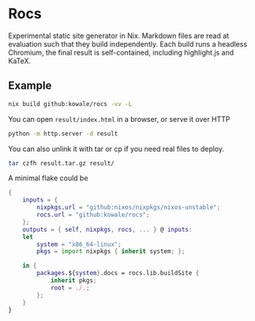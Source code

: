 # Rocs

Experimental static site generator in Nix.
Markdown files are read at evaluation
such that they build independently.
Each build runs a headless Chromium,
the final result is self-contained,
including highlight.js and KaTeX.

## Example

```sh
nix build github:kowale/rocs -vv -L
```

You can open `result/index.html` in a browser, or
serve it over HTTP

```sh
python -m http.server -d result
```

You can also unlink it with tar or cp
if you need real files to deploy.

```sh
tar czfh result.tar.gz result/
```

A minimal flake could be

```nix
{
    inputs = {
        nixpkgs.url = "github:nixos/nixpkgs/nixos-unstable";
        rocs.url = "github:kowale/rocs";
    };
    outputs = { self, nixpkgs, rocs, ... } @ inputs:
    let
        system = "x86_64-linux";
        pkgs = import nixpkgs { inherit system; };

    in {
        packages.${system}.docs = rocs.lib.buildSite {
            inherit pkgs;
            root = ./.;
        };
    }
}
```

<!--

Rocs is an experiment in putting together

- CommonMark
- Web browsers
- Nix
- Git

The "r" stands for repeatable, reproducible,
and readable (in source and in render).
The "ocs" stands for docs.

## Workflow

Here's a workflow I have in mind.
Content is written in CommonMark.
Syntax extensions much degrade gracefully;
both source and any render should be legible.

Markdown documentation in the wild
will likely use non-CommonMark syntax
like tables or adamonitions.
It would be nice to address this.
Render anything (sacrificing editability),
normalise to CommonMark,
or replace weirdness with stylish placeholders.

Two versions of HTML are generated for each commit:
HTML without JS for viewing,
and HTML with JS for editing.
Former is a result of running latter once.

If an anonymous user makes an edit,
they see a universal diff relative to the original commit.
A public inbox collects anonymous contributions for review.
A diff may be submitted (in JS, or manually) to a public inbox.
At a later date, authors may review proposed changes and merge in Git.
A new commit becomes source of truth, and the cycle repeats.

If you change one file,
only it will need a rebuild.

1. `/` - pure, minimal HTML and CSS (no JS)
2. `/_/` - side-by-side live editing (with JS)
3. `/nix/store` - dependencies and assets

## How does it work?

Nix reads a Git repository at evaluation.
Each Markdown file becomes a derivation
addressed by its content and path.
I remove the string context from path
to avoid depending on the whole tree.
Otherwise changing a single file
rebuilds every other file.

You implement fileToDrv
that builds that one file.
For instance, run `cmark` on it.
The output should be a directory subtree
that contains the processed file.
For example, a/b/c.md becomes a/b/c.html.

As fileToDrv is a Nix expression,
it can do evaluation prior to build.
For instance, template Markdown into HTML
that renders itself with JavaScript.

The output is a derivation
that depends on all subtrees.
For instance, a symlink join
or a browser to render DOM
and evaluate JavaScript.

## Live preview

As mentioned, `/_/` stores
an intermediate HTML representation
that provides side-by-side live editing.
This can be useful for live demos,
contributions from non-technical people,
and debugging final HTML in `/`.
I would like to add fallback URLs as an importmap
so that if `/nix/store` is missing,
it will still render, impurely.

Going into a devShell of buildSide derivation
brings you into a shell with buildPhase.
REPL can be used to rebuild a page proper.
See /lib/editSite.nix for an example.

## Why web browsers?

Browsers are great at manipulating the DOM.
It's easy to save the final DOM with a headless browser.
High-quality libraries like CommonMark, Highlight, or KaTeX
are already implemented and tested for browser JavaScript.
They sometimes run in Node or Deno, but not really.

## Why Nix?

Nix is great at specifying build dependencies
such that they are truly reproducible
and don't break over time.
If I depend on Chromium in Nix,
it will build or substitute
a concrete snapshot of every input,
down to libc, in a strong sandbox.

If I depend on Chromium in Docker,
I get a binary blob with no context,
dynamically linked to some arbitrary stuff,
which image maintainer carefully arranged
with imperative apt-get incantations.
It may be repeatable for a few months,
but will eventually stop building.
Then I need to keep the container image,
and I can only compose them from a limited number of layers.

## Issues

On first run, sometimes I get this

```
README.html
[0608/155004.523967:ERROR:bus.cc(407)] Failed to connect to the bus: Failed to connect to socket /run/dbus/system_bus_socket: No such file or directory
[0608/155004.525476:ERROR:bus.cc(407)] Failed to connect to the bus: Failed to connect to socket /run/dbus/system_bus_socket: No such file or directory
[0608/155004.525516:ERROR:bus.cc(407)] Failed to connect to the bus: Failed to connect to socket /run/dbus/system_bus_socket: No such file or directory
Fontconfig error: No writable cache directories
Fontconfig error: No writable cache directories
Fontconfig error: No writable cache directories
Fontconfig error: No writable cache directories
[0608/155004.528611:INFO:config_dir_policy_loader.cc(118)] Skipping mandatory platform policies because no policy file was found at: /etc/chromium/policies/managed
[0608/155004.528627:INFO:config_dir_policy_loader.cc(118)] Skipping recommended platform policies because no policy file was found at: /etc/chromium/policies/recommended
[0608/155004.543066:WARNING:bluez_dbus_manager.cc(248)] Floss manager not present, cannot set Floss enable/disable.
Serving HTTP on 0.0.0.0 port 8000 (http://0.0.0.0:8000/) ...
[0608/155004.577461:WARNING:sandbox_linux.cc(436)] InitializeSandbox() called with multiple threads in process gpu-process.
127.0.0.1 - - [08/Jun/2024 15:50:04] "GET /irClean.html HTTP/1.1" 200 -
[0608/155004.693809:INFO:CONSOLE(8)] "Error parsing a meta element's content: ';' is not a valid key-value pair separator. Please use ',' instead.", source: http://0.0.0.0:8000/irClean.html (8)
127.0.0.1 - - [08/Jun/2024 15:50:04] "GET /nix/store/b47sgp0q2m2pqvavd9kisp1jnzpc8zzw-sunburst.min.css HTTP/1.1" 200 -
127.0.0.1 - - [08/Jun/2024 15:50:04] "GET /nix/store/45rfwqpr6mjkaj5a6i16zckzh9cg6byi-style.css HTTP/1.1" 200 -
127.0.0.1 - - [08/Jun/2024 15:50:04] "GET /nix/store/lg8sycxbp06f23jgb606xqgzh2jcpa37-source/katex.min.css HTTP/1.1" 200 -
127.0.0.1 - - [08/Jun/2024 15:50:04] "GET /nix/store/s3p5fx7x826q2n60ssbxv9gr29zqiymd-highlight.min.js HTTP/1.1" 200 -
127.0.0.1 - - [08/Jun/2024 15:50:04] "GET /nix/store/lg8sycxbp06f23jgb606xqgzh2jcpa37-source/katex.min.js HTTP/1.1" 200 -
127.0.0.1 - - [08/Jun/2024 15:50:04] "GET /nix/store/lg8sycxbp06f23jgb606xqgzh2jcpa37-source/contrib/auto-render.min.js HTTP/1.1" 200 -
127.0.0.1 - - [08/Jun/2024 15:50:04] "GET /nix/store/83hgh13grvg42rrljbrwfhfn1067i9kq-commonmark.min.js HTTP/1.1" 200 -
127.0.0.1 - - [08/Jun/2024 15:50:04] "GET /nix/store/j8wrxj09v5p1s8pvl9r340nyw31pkck3-nix.min.js HTTP/1.1" 200 -
[0608/155004.753192:INFO:CONSOLE(173)] "Running effect", source: http://0.0.0.0:8000/irClean.html (173)
```

Not sure which of these is the error,
as it seems different thread keeps logging
after the actual error is thrown.
Re-running the build fixes it forever.
Very weird, I'll try to make it single-threaded
and debug further :P

-->
